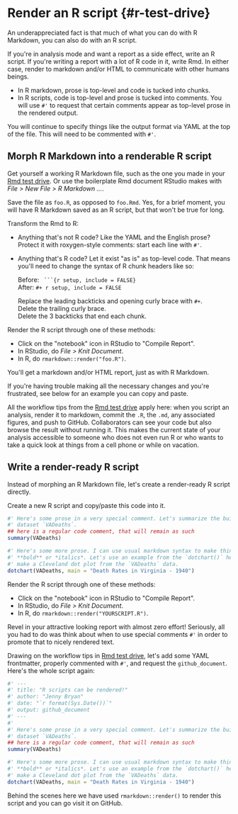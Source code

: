 # Render an R script {#r-test-drive}

An underappreciated fact is that much of what you can do with R Markdown, you can also do with an R script.

If you're in analysis mode and want a report as a side effect, write an R script. If you're writing a report with a lot of R code in it, write Rmd. In either case, render to markdown and/or HTML to communicate with other humans beings.

  * In R markdown, prose is top-level and code is tucked into chunks.
  * In R scripts, code is top-level and prose is tucked into comments. You will use `#'` to request that certain comments appear as top-level prose in the rendered output.

You will continue to specify things like the output format via YAML at the top of the file. This will need to be commented with `#'`.

## Morph R Markdown into a renderable R script

Get yourself a working R Markdown file, such as the one you made in your [Rmd test drive](#rmd-test-drive). Or use the boilerplate Rmd document RStudio makes with *File > New File > R Markdown ...*.

Save the file as `foo.R`, as opposed to `foo.Rmd`. Yes, for a brief moment, you will have R Markdown saved as an R script, but that won't be true for long.

Transform the Rmd to R:

  * Anything that's not R code? Like the YAML and the English prose? Protect it with roxygen-style comments: start each line with `#'`.
  * Anything that's R code? Let it exist "as is" as top-level code. That means you'll need to change the syntax of R chunk headers like so:
  
    Before: ` ```{r setup, include = FALSE}`  
    After: `#+ r setup, include = FALSE`

    Replace the leading backticks and opening curly brace with `#+`.  
    Delete the trailing curly brace.  
    Delete the 3 backticks that end each chunk.

Render the R script through one of these methods:

  * Click on the "notebook" icon in RStudio to "Compile Report".
  * In RStudio, do *File > Knit Document*.
  * In R, do `rmarkdown::render("foo.R")`.

You'll get a markdown and/or HTML report, just as with R Markdown.

If you're having trouble making all the necessary changes and you're frustrated, see below for an example you can copy and paste.

All the workflow tips from the [Rmd test drive](#rmd-test-drive) apply here: when you script an analysis, render it to markdown, commit the `.R`, the `.md`, any associated figures, and push to GitHub. Collaborators can see your code but also browse the result without running it. This makes the current state of your analysis accessible to someone who does not even run R or who wants to take a quick look at things from a cell phone or while on vacation.

## Write a render-ready R script

Instead of morphing an R Markdown file, let's create a render-ready R script directly.

Create a new R script and copy/paste this code into it.




```r
#' Here's some prose in a very special comment. Let's summarize the built-in
#' dataset `VADeaths`.
## here is a regular code comment, that will remain as such
summary(VADeaths)

#' Here's some more prose. I can use usual markdown syntax to make things
#' **bold** or *italics*. Let's use an example from the `dotchart()` help to
#' make a Cleveland dot plot from the `VADeaths` data.
dotchart(VADeaths, main = "Death Rates in Virginia - 1940")
```

Render the R script through one of these methods:

  *  Click on the "notebook" icon in RStudio to "Compile Report".
  * In RStudio, do *File > Knit Document*.
  * In R, do `rmarkdown::render("YOURSCRIPT.R")`.

Revel in your attractive looking report with almost zero effort! Seriously, all you had to do was think about when to use special comments `#'` in order to promote that to nicely rendered text.

Drawing on the workflow tips in [Rmd test drive](#rmd-test-drive), let's add some YAML frontmatter, properly commented with `#'`, and request the `github_document`. Here's the whole script again:




```r
#' ---
#' title: "R scripts can be rendered!"
#' author: "Jenny Bryan"
#' date: "`r format(Sys.Date())`"
#' output: github_document
#' ---
#'
#' Here's some prose in a very special comment. Let's summarize the built-in
#' dataset `VADeaths`.
## here is a regular code comment, that will remain as such
summary(VADeaths)

#' Here's some more prose. I can use usual markdown syntax to make things
#' **bold** or *italics*. Let's use an example from the `dotchart()` help to
#' make a Cleveland dot plot from the `VADeaths` data.
dotchart(VADeaths, main = "Death Rates in Virginia - 1940")
```

Behind the scenes here we have used `rmarkdown::render()` to render this script and you can go visit it on GitHub.





